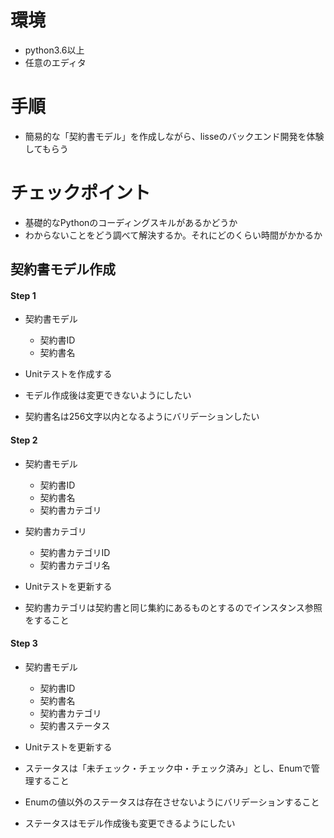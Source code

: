# 環境
- python3.6以上
- 任意のエディタ

# 手順
- 簡易的な「契約書モデル」を作成しながら、lisseのバックエンド開発を体験してもらう

# チェックポイント
- 基礎的なPythonのコーディングスキルがあるかどうか
- わからないことをどう調べて解決するか。それにどのくらい時間がかかるか


## 契約書モデル作成
#### Step 1
- 契約書モデル
  - 契約書ID
  - 契約書名

- Unitテストを作成する
  
- モデル作成後は変更できないようにしたい
- 契約書名は256文字以内となるようにバリデーションしたい

#### Step 2
- 契約書モデル
  - 契約書ID
  - 契約書名
  - 契約書カテゴリ

- 契約書カテゴリ
  - 契約書カテゴリID
  - 契約書カテゴリ名

- Unitテストを更新する

- 契約書カテゴリは契約書と同じ集約にあるものとするのでインスタンス参照をすること


#### Step 3
- 契約書モデル
  - 契約書ID
  - 契約書名
  - 契約書カテゴリ
  - 契約書ステータス

- Unitテストを更新する

- ステータスは「未チェック・チェック中・チェック済み」とし、Enumで管理すること
- Enumの値以外のステータスは存在させないようにバリデーションすること
- ステータスはモデル作成後も変更できるようにしたい

